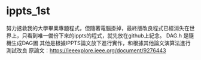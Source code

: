 # ippts_1st
努力拯救我的大學畢業專題程式，但隨著電腦掛掉，最終版改良程式已經消失在世界上，只看到唯一備份下來的ippts的程式，就先放在github上紀念。
DAG.h 是隨機生成DAG圖
其他是根據IPPTS論文放下進行實作，和根據其他論文演算法進行測試改良
原論文：https://ieeexplore.ieee.org/document/9276443
